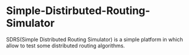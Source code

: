 # Simple-Distirbuted-Routing-Simulator
SDRS(Simple Distributed Routing Simulator) is a simple platform in which allow to test some distributed routing algorithms.
